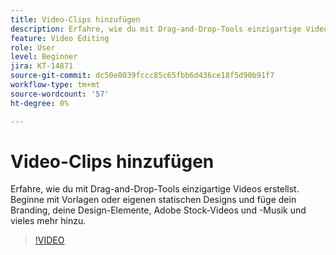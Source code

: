 ```yaml
---
title: Video-Clips hinzufügen
description: Erfahre, wie du mit Drag-and-Drop-Tools einzigartige Videos erstellst.
feature: Video Editing
role: User
level: Beginner
jira: KT-14871
source-git-commit: dc50e8039fccc85c65fbb6d436ce18f5d90b91f7
workflow-type: tm+mt
source-wordcount: '57'
ht-degree: 0%

---
```


# Video-Clips hinzufügen

Erfahre, wie du mit Drag-and-Drop-Tools einzigartige Videos erstellst. Beginne mit Vorlagen oder eigenen statischen Designs und füge dein Branding, deine Design-Elemente, Adobe Stock-Videos und -Musik und vieles mehr hinzu.

>[!VIDEO](https://video.tv.adobe.com/v/3427071?quality=12&learn=on&hidetitle=true)
